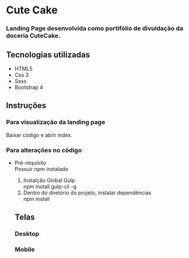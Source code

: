 <h1> Cute Cake</h1>
<h3> Landing Page desenvolvida como portifólio de divuldação da doceria CuteCake.</h3>

<h2> Tecnologias utilizadas </h2>
<ul>
  <li>HTML5</li>
  <li>Css 3</li> 
  <li>Sass</li> 
  <li>Bootstrap 4</li> 
  
</ul>

<h2> Instruções </h2>
<h3> Para visualização da landing page </h3>
Baixar código e abrir index.

<h3> Para alterações no código</h3>
<ul>
  <li>Pré-requisito</li>
  <a>Possuir npm instalado</>
<ol>
  <li>Instalção Global Gulp</li>
  <a>npm install gulp-cli -g</a>
  
  <li>Dentro do diretório do projeto, instalar dependências</li>
  <a>npm install</a>
 </ol>

<h2> Telas </h2>
<h3>Desktop</h3>


<h3>Mobile</h3>
